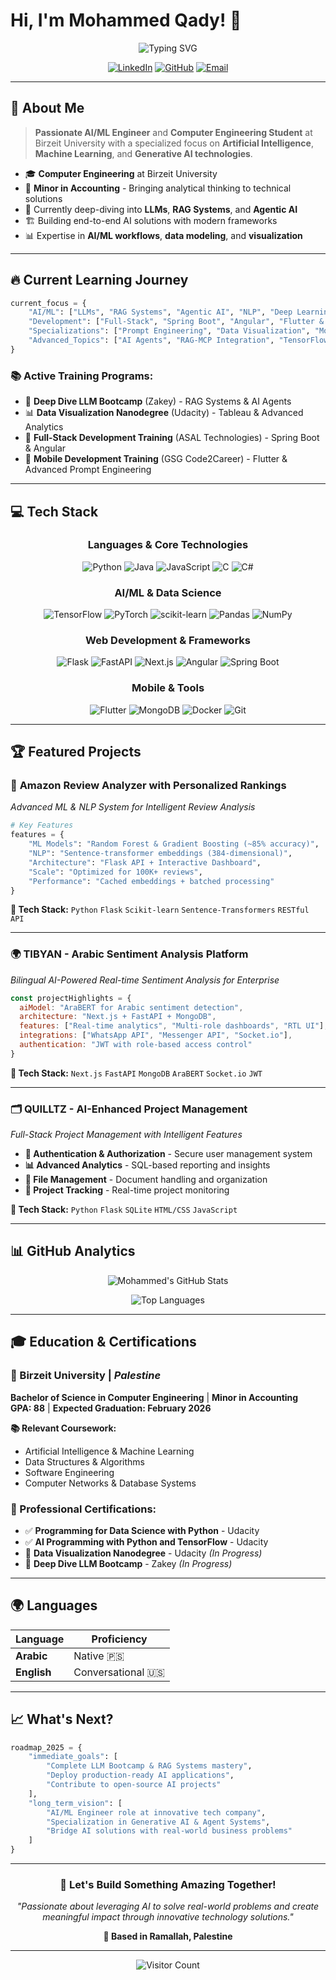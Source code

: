 # Hi, I'm Mohammed Qady! 👋

<div align="center">
  
![Typing SVG](https://readme-typing-svg.herokuapp.com?font=JetBrains+Mono&weight=600&size=24&duration=3000&pause=1000&color=00D4FF&center=true&vCenter=true&multiline=true&width=800&height=100&lines=AI+%26+Machine+Learning+Engineer;Full-Stack+Developer;Computer+Engineering+Student)

[![LinkedIn](https://img.shields.io/badge/LinkedIn-0077B5?style=for-the-badge&logo=linkedin&logoColor=white)](https://www.linkedin.com/in/mohammed-o-qady/)
[![GitHub](https://img.shields.io/badge/GitHub-181717?style=for-the-badge&logo=github&logoColor=white)](https://github.com/MOQ2)
[![Email](https://img.shields.io/badge/Email-EA4335?style=for-the-badge&logo=gmail&logoColor=white)](mailto:mohammedoqady@gmail.com)

</div>

---

## 🚀 About Me

> **Passionate AI/ML Engineer** and **Computer Engineering Student** at Birzeit University with a specialized focus on **Artificial Intelligence**, **Machine Learning**, and **Generative AI technologies**.

- 🎓 **Computer Engineering** at Birzeit University 
- 🧮 **Minor in Accounting** - Bringing analytical thinking to technical solutions
- 🤖 Currently deep-diving into **LLMs**, **RAG Systems**, and **Agentic AI**
- 🏗️ Building end-to-end AI solutions with modern frameworks
- 📊 Expertise in **AI/ML workflows**, **data modeling**, and **visualization**

---

## 🔥 Current Learning Journey

```python
current_focus = {
    "AI/ML": ["LLMs", "RAG Systems", "Agentic AI", "NLP", "Deep Learning"],
    "Development": ["Full-Stack", "Spring Boot", "Angular", "Flutter & Dart"],
    "Specializations": ["Prompt Engineering", "Data Visualization", "Mobile Development"],
    "Advanced_Topics": ["AI Agents", "RAG-MCP Integration", "TensorFlow", "PyTorch"]
}
```

### 📚 **Active Training Programs:**
- 🧠 **Deep Dive LLM Bootcamp** (Zakey) - RAG Systems & AI Agents
- 📊 **Data Visualization Nanodegree** (Udacity) - Tableau & Advanced Analytics  
- 🔧 **Full-Stack Development Training** (ASAL Technologies) - Spring Boot & Angular
- 📱 **Mobile Development Training** (GSG Code2Career) - Flutter & Advanced Prompt Engineering

---

## 💻 Tech Stack

<div align="center">

### **Languages & Core Technologies**
![Python](https://img.shields.io/badge/Python-3776AB?style=for-the-badge&logo=python&logoColor=white)
![Java](https://img.shields.io/badge/Java-ED8B00?style=for-the-badge&logo=openjdk&logoColor=white)
![JavaScript](https://img.shields.io/badge/JavaScript-F7DF1E?style=for-the-badge&logo=javascript&logoColor=black)
![C](https://img.shields.io/badge/C-00599C?style=for-the-badge&logo=c&logoColor=white)
![C#](https://img.shields.io/badge/C%23-239120?style=for-the-badge&logo=c-sharp&logoColor=white)

### **AI/ML & Data Science**
![TensorFlow](https://img.shields.io/badge/TensorFlow-FF6F00?style=for-the-badge&logo=tensorflow&logoColor=white)
![PyTorch](https://img.shields.io/badge/PyTorch-EE4C2C?style=for-the-badge&logo=pytorch&logoColor=white)
![scikit-learn](https://img.shields.io/badge/scikit--learn-F7931E?style=for-the-badge&logo=scikit-learn&logoColor=white)
![Pandas](https://img.shields.io/badge/Pandas-150458?style=for-the-badge&logo=pandas&logoColor=white)
![NumPy](https://img.shields.io/badge/NumPy-013243?style=for-the-badge&logo=numpy&logoColor=white)

### **Web Development & Frameworks**
![Flask](https://img.shields.io/badge/Flask-000000?style=for-the-badge&logo=flask&logoColor=white)
![FastAPI](https://img.shields.io/badge/FastAPI-009688?style=for-the-badge&logo=fastapi&logoColor=white)
![Next.js](https://img.shields.io/badge/Next.js-000000?style=for-the-badge&logo=next.js&logoColor=white)
![Angular](https://img.shields.io/badge/Angular-DD0031?style=for-the-badge&logo=angular&logoColor=white)
![Spring Boot](https://img.shields.io/badge/Spring_Boot-6DB33F?style=for-the-badge&logo=spring-boot&logoColor=white)

### **Mobile & Tools**
![Flutter](https://img.shields.io/badge/Flutter-02569B?style=for-the-badge&logo=flutter&logoColor=white)
![MongoDB](https://img.shields.io/badge/MongoDB-4EA94B?style=for-the-badge&logo=mongodb&logoColor=white)
![Docker](https://img.shields.io/badge/Docker-2496ED?style=for-the-badge&logo=docker&logoColor=white)
![Git](https://img.shields.io/badge/Git-F05032?style=for-the-badge&logo=git&logoColor=white)

</div>

---

## 🏆 Featured Projects

### 🤖 **Amazon Review Analyzer with Personalized Rankings**
*Advanced ML & NLP System for Intelligent Review Analysis*

```python
# Key Features
features = {
    "ML Models": "Random Forest & Gradient Boosting (~85% accuracy)",
    "NLP": "Sentence-transformer embeddings (384-dimensional)",
    "Architecture": "Flask API + Interactive Dashboard",
    "Scale": "Optimized for 100K+ reviews",
    "Performance": "Cached embeddings + batched processing"
}
```

**🔧 Tech Stack:** `Python` `Flask` `Scikit-learn` `Sentence-Transformers` `RESTful API`

---

### 🌍 **TIBYAN - Arabic Sentiment Analysis Platform**
*Bilingual AI-Powered Real-time Sentiment Analysis for Enterprise*

```javascript
const projectHighlights = {
  aiModel: "AraBERT for Arabic sentiment detection",
  architecture: "Next.js + FastAPI + MongoDB",
  features: ["Real-time analytics", "Multi-role dashboards", "RTL UI"],
  integrations: ["WhatsApp API", "Messenger API", "Socket.io"],
  authentication: "JWT with role-based access control"
}
```

**🔧 Tech Stack:** `Next.js` `FastAPI` `MongoDB` `AraBERT` `Socket.io` `JWT`

---

### 🗂️ **QUILLTZ - AI-Enhanced Project Management**
*Full-Stack Project Management with Intelligent Features*

- **🔐 Authentication & Authorization** - Secure user management system
- **📊 Advanced Analytics** - SQL-based reporting and insights  
- **📁 File Management** - Document handling and organization
- **🎯 Project Tracking** - Real-time project monitoring

**🔧 Tech Stack:** `Python` `Flask` `SQLite` `HTML/CSS` `JavaScript`

---

## 📊 GitHub Analytics

<div align="center">
  
![Mohammed's GitHub Stats](https://github-readme-stats.vercel.app/api?username=MOQ2&show_icons=true&theme=tokyonight&hide_border=true&count_private=true)

![Top Languages](https://github-readme-stats.vercel.app/api/top-langs/?username=MOQ2&layout=compact&theme=tokyonight&hide_border=true&langs_count=8)

</div>

---

## 🎓 Education & Certifications

### **🏫 Birzeit University** | *Palestine*
**Bachelor of Science in Computer Engineering** | **Minor in Accounting**  
**GPA: 88** | **Expected Graduation: February 2026**

**📚 Relevant Coursework:**
- Artificial Intelligence & Machine Learning
- Data Structures & Algorithms  
- Software Engineering
- Computer Networks & Database Systems

### **🏅 Professional Certifications:**
- ✅ **Programming for Data Science with Python** - Udacity
- ✅ **AI Programming with Python and TensorFlow** - Udacity  
- 🔄 **Data Visualization Nanodegree** - Udacity *(In Progress)*
- 🔄 **Deep Dive LLM Bootcamp** - Zakey *(In Progress)*

---

## 🌍 Languages

| Language | Proficiency |
|----------|-------------|
| **Arabic** | Native 🇵🇸 |
| **English** | Conversational 🇺🇸 |

---

## 📈 What's Next?

```python
roadmap_2025 = {
    "immediate_goals": [
        "Complete LLM Bootcamp & RAG Systems mastery",
        "Deploy production-ready AI applications", 
        "Contribute to open-source AI projects"
    ],
    "long_term_vision": [
        "AI/ML Engineer role at innovative tech company",
        "Specialization in Generative AI & Agent Systems",
        "Bridge AI solutions with real-world business problems"
    ]
}
```

---

<div align="center">

### 💬 Let's Build Something Amazing Together!

*"Passionate about leveraging AI to solve real-world problems and create meaningful impact through innovative technology solutions."*

**📍 Based in Ramallah, Palestine**

---

![Visitor Count](https://komarev.com/ghpvc/?username=MOQ2&color=blueviolet&style=for-the-badge)

</div>
